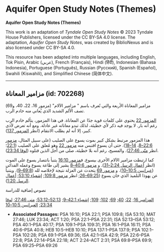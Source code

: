 # Aquifer Open Study Notes (Themes)

**Aquifer Open Study Notes (Themes)**

This work is an adaptation of *Tyndale Open Study Notes* © 2023 Tyndale House Publishers, licensed under the CC BY\-SA 4\.0 license. The adaptation, *Aquifer Open Study Notes*, was created by BiblioNexus and is also licensed under CC BY\-SA 4\.0\.

This resource has been adapted into multiple languages, including English, Tok Pisin, Arabic (عربي), French (Français), Hindi (हिंदी), Indonesian (Bahasa Indonesia), Portuguese (Português), Russian (Русский), Spanish (Español), Swahili (Kiswahili), and Simplified Chinese (简体中文).



--------------------------------

## مزامير المعاناة (id: 702268)

مزامير المعاناة الأربعة والتي تُعرف باسم " مزامير الآلام" (مزمور 16، 22، 40، و69\) تصف الألم الشديد الذي يُعاني منه خادم الرب.

[المزمور 22](https://ref.ly/Ps22:1-Ps22:31) يحتوي على كلمات قوية جدًا عن المعاناة. في هذا المزمور، يتألم خادم الرب رغم أنه بار. لا يوجد فيه ذكر لأي خطيئة، لذلك تبدو معاناته غير عادلة. ومع أنه تعرض لأذى كبير، إلا أنه لم يطلب الانتقام (انظر [المزمور 137](https://ref.ly/Ps137:1-Ps137:9)).

هذا المزمور مرتبط بشكل كبير بموت يسوع على الصليب (على سبيل المثال، [مزمور 22:6–8](https://ref.ly/Ps22:6-Ps22:8)، [14–18](https://ref.ly/Ps22:14-Ps22:18)). حتى أن يسوع اقتبس منه [مزمور 22](https://ref.ly/Ps22:1-Ps22:31) وهو مُعلق على الصليب ([22:1](https://ref.ly/Ps22:1)؛ انظر [متّى 27:46](https://ref.ly/Matt27:46)). والمسيح، رغم أنه بلا خطيئة، صلى من أجل الذين قتلوه ([لوقا 23:34](https://ref.ly/Luke23:34)).

كما ارتبطت مزامير الآلام الأخرى بيسوع. ف[مزمور 16:10](https://ref.ly/Ps16:10) يتنبأ بانتصار يسوع على الموت (انظر [أعمال الرسل 2:24–31](https://ref.ly/Acts2:24-Acts2:31)). و [مزمور 40:6–8](https://ref.ly/Ps40:6-Ps40:8) يشير إلى طاعة يسوع وعمله الفدائي ([عبرانيين 10:5–10](https://ref.ly/Heb10:5-Heb10:10)). و [مزمور 69](https://ref.ly/Ps69:1-Ps69:36) يتحدث عن العزلة نتيجة لإخلاصه لله ([69:8–9](https://ref.ly/Ps69:8-Ps69:9)). ويتنبأ عن يهوذا التلميذ الذي خان يسوع ([69:25–26](https://ref.ly/Ps69:25-Ps69:26); انظر [مزمور 109:8](https://ref.ly/Ps109:8); [إشعياء 53:10](https://ref.ly/Isa53:10); [أعمال الرسل 1:20](https://ref.ly/Acts1:20)).

نصوص إضافية للدراسة

[المزامير 16](https://ref.ly/Ps16:1-Ps16:11); [22](https://ref.ly/Ps22:1-Ps22:31); [40](https://ref.ly/Ps40:1-Ps40:17); [69](https://ref.ly/Ps69:1-Ps69:36); [102](https://ref.ly/Ps102:1-Ps102:28); [109](https://ref.ly/Ps109:1-Ps109:31); [إشعياء 42:1–9](https://ref.ly/Isa42:1-Isa42:9); [52:13–53:12](https://ref.ly/Isa52:13-Isa53:12); [متى 27:46](https://ref.ly/Matt27:46); [لوقا 23:34](https://ref.ly/Luke23:34); [العبرانيين 10:5–10](https://ref.ly/Heb10:5-Heb10:10)

* **Associated Passages:** PSA 16:10; PSA 22:1; PSA 109:8; ISA 53:10; MAT 27:46; LUK 23:34; ACT 1:20; PSA 22:1–PSA 22:31; ISA 52:13–ISA 53:12; PSA 40:1–PSA 40:17; PSA 109:1–PSA 109:31; PSA 16:1–PSA 16:11; PSA 40:6–PSA 40:8; HEB 10:5–HEB 10:10; PSA 137:1–PSA 137:9; PSA 102:1–PSA 102:28; PSA 69:1–PSA 69:36; ISA 42:1–ISA 42:9; PSA 22:6–PSA 22:8; PSA 22:14–PSA 22:18; ACT 2:24–ACT 2:31; PSA 69:8–PSA 69:9; PSA 69:25–PSA 69:26


